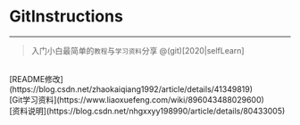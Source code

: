 # GitInstructions
---
> 入门小白最简单的`教程`与`学习资料`分享
@(git)[2020|selfLearn]
<br>
[README修改](https://blog.csdn.net/zhaokaiqiang1992/article/details/41349819)
<br>
[Git学习资料](https://www.liaoxuefeng.com/wiki/896043488029600)
<br>
[资料说明](https://blog.csdn.net/nhgxxyy198990/article/details/80433005)
